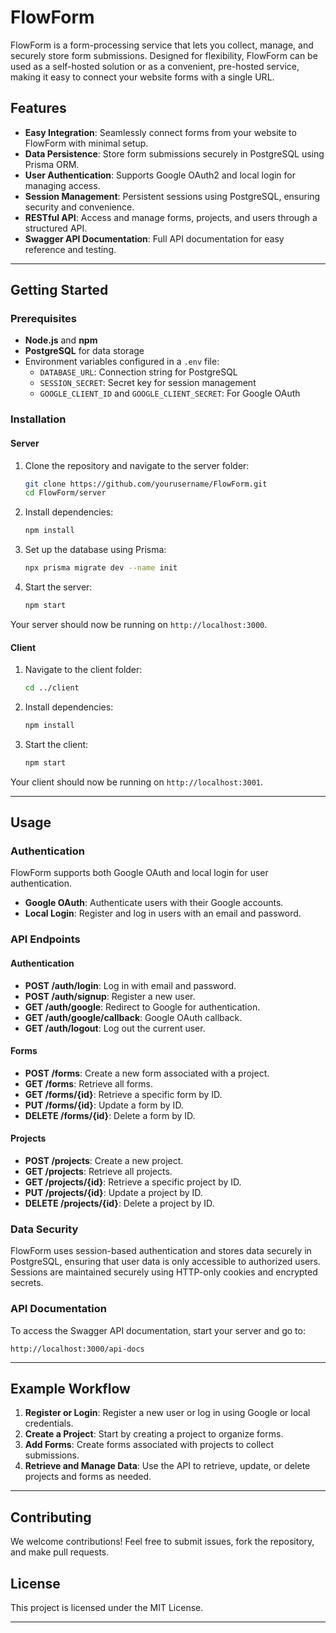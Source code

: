 
# FlowForm

FlowForm is a form-processing service that lets you collect, manage, and securely store form submissions. Designed for flexibility, FlowForm can be used as a self-hosted solution or as a convenient, pre-hosted service, making it easy to connect your website forms with a single URL.

## Features

- **Easy Integration**: Seamlessly connect forms from your website to FlowForm with minimal setup.
- **Data Persistence**: Store form submissions securely in PostgreSQL using Prisma ORM.
- **User Authentication**: Supports Google OAuth2 and local login for managing access.
- **Session Management**: Persistent sessions using PostgreSQL, ensuring security and convenience.
- **RESTful API**: Access and manage forms, projects, and users through a structured API.
- **Swagger API Documentation**: Full API documentation for easy reference and testing.

---

## Getting Started

### Prerequisites

- **Node.js** and **npm**
- **PostgreSQL** for data storage
- Environment variables configured in a `.env` file:
  - `DATABASE_URL`: Connection string for PostgreSQL
  - `SESSION_SECRET`: Secret key for session management
  - `GOOGLE_CLIENT_ID` and `GOOGLE_CLIENT_SECRET`: For Google OAuth

### Installation

#### Server

1. Clone the repository and navigate to the server folder:
   ```bash
   git clone https://github.com/yourusername/FlowForm.git
   cd FlowForm/server
   ```

2. Install dependencies:
   ```bash
   npm install
   ```

3. Set up the database using Prisma:
   ```bash
   npx prisma migrate dev --name init
   ```

4. Start the server:
   ```bash
   npm start
   ```

Your server should now be running on `http://localhost:3000`.

#### Client

1. Navigate to the client folder:
   ```bash
   cd ../client
   ```

2. Install dependencies:
   ```bash
   npm install
   ```

3. Start the client:
   ```bash
   npm start
   ```

Your client should now be running on `http://localhost:3001`.

---

## Usage

### Authentication

FlowForm supports both Google OAuth and local login for user authentication.

- **Google OAuth**: Authenticate users with their Google accounts.
- **Local Login**: Register and log in users with an email and password.

### API Endpoints

#### Authentication

- **POST /auth/login**: Log in with email and password.
- **POST /auth/signup**: Register a new user.
- **GET /auth/google**: Redirect to Google for authentication.
- **GET /auth/google/callback**: Google OAuth callback.
- **GET /auth/logout**: Log out the current user.

#### Forms

- **POST /forms**: Create a new form associated with a project.
- **GET /forms**: Retrieve all forms.
- **GET /forms/{id}**: Retrieve a specific form by ID.
- **PUT /forms/{id}**: Update a form by ID.
- **DELETE /forms/{id}**: Delete a form by ID.

#### Projects

- **POST /projects**: Create a new project.
- **GET /projects**: Retrieve all projects.
- **GET /projects/{id}**: Retrieve a specific project by ID.
- **PUT /projects/{id}**: Update a project by ID.
- **DELETE /projects/{id}**: Delete a project by ID.

### Data Security

FlowForm uses session-based authentication and stores data securely in PostgreSQL, ensuring that user data is only accessible to authorized users. Sessions are maintained securely using HTTP-only cookies and encrypted secrets.

### API Documentation

To access the Swagger API documentation, start your server and go to:
```
http://localhost:3000/api-docs
```

---

## Example Workflow

1. **Register or Login**: Register a new user or log in using Google or local credentials.
2. **Create a Project**: Start by creating a project to organize forms.
3. **Add Forms**: Create forms associated with projects to collect submissions.
4. **Retrieve and Manage Data**: Use the API to retrieve, update, or delete projects and forms as needed.

---

## Contributing

We welcome contributions! Feel free to submit issues, fork the repository, and make pull requests.

## License

This project is licensed under the MIT License.

---
